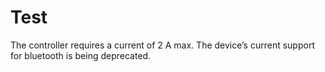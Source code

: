 # Test

The controller requires a current of 2 A max.
The device’s current support for bluetooth is being deprecated.
